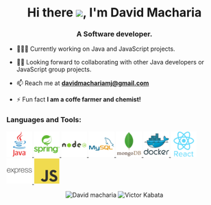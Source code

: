 <h1 align="center">Hi there <img src="https://media.giphy.com/media/hvRJCLFzcasrR4ia7z/giphy.gif" width="25px">, I'm David Macharia </h1>

<h3 align="center">A Software developer.</h3>

- 👨🏾‍💻 Currently working on Java and JavaScript projects.
  
- ✌🏾 Looking forward to collaborating with other Java developers or JavaScript group projects.
  
- 📫 Reach me at **davidmachariamj@gmail.com**

- ⚡ Fun fact **I am a coffe farmer and chemist!**
  
<h3 align="left">Languages and Tools:</h3>
<p align="left">
   <a href="https://www.java.com/" target="_blank"> <img src="https://raw.githubusercontent.com/devicons/devicon/master/icons/java/java-original-wordmark.svg" alt="java" width="60" height="60"/> </a>
    <a href="https://www.spring.io/" target="_blank"> <img src="https://raw.githubusercontent.com/devicons/devicon/master/icons/spring/spring-original-wordmark.svg" alt="spring" width="60" height="60"/> </a>
   <a href="https://nodejs.org/" target="_blank"> <img src="https://raw.githubusercontent.com/devicons/devicon/master/icons/nodejs/nodejs-original-wordmark.svg" alt="nodejs" width="60" height="60"/> </a> 
    <a href="https://www.mysql.com" target="_blank"> <img src="https://raw.githubusercontent.com/devicons/devicon/master/icons/mysql/mysql-original-wordmark.svg" alt="mysql" width="60" height="60"/> </a>
   <a href="https://www.mongodb.com/" target="_blank"> <img src="https://raw.githubusercontent.com/devicons/devicon/master/icons/mongodb/mongodb-original-wordmark.svg" alt="mongodb" width="60" height="60"/> </a>
   <a href="https://www.docker.com/" target="_blank"> <img src="https://raw.githubusercontent.com/devicons/devicon/master/icons/docker/docker-original-wordmark.svg" alt="docker" width="60" height="60"/> </a>
   <a href="https://reactjs.org/" target="_blank"> <img src="https://raw.githubusercontent.com/devicons/devicon/master/icons/react/react-original-wordmark.svg" alt="react" width="60" height="60"/> </a>
    <a href="https://expressjs.com" target="_blank"> <img src="https://raw.githubusercontent.com/devicons/devicon/master/icons/express/express-original-wordmark.svg" alt="express" width="60" height="60"/> </a>
    <a href="https://developer.mozilla.org/en-US/docs/Web/JavaScript" target="_blank"> <img src="https://raw.githubusercontent.com/devicons/devicon/master/icons/javascript/javascript-original.svg" alt="javascript" width="60" height="60"/> </a>
    

<p align="center">
    <img src="https://github-readme-stats.vercel.app/api?username=masaGreen&count_private=true&show_icons=true&theme=dark" alt="David macharia" width="400"/>
    <img src="https://github-readme-stats.vercel.app/api/top-langs/?username=masaGreen&hide=html&langs_count=8&layout=compact&theme=dark" alt="Victor Kabata" height="165" />
 </p>




